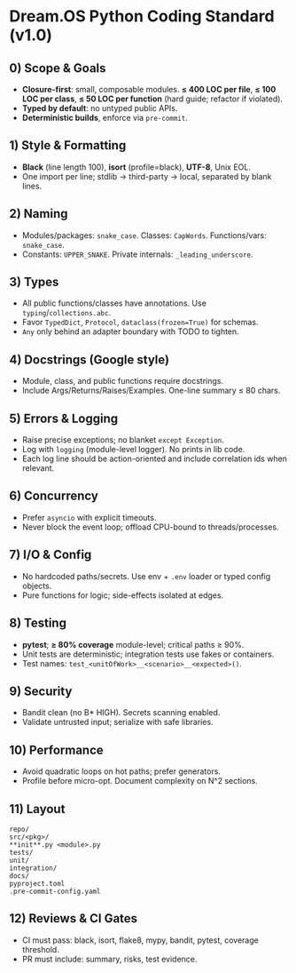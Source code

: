 # Dream.OS Python Coding Standard (v1.0)

## 0) Scope & Goals
- **Closure-first**: small, composable modules. **≤ 400 LOC per file**, **≤ 100 LOC per class**, **≤ 50 LOC per function** (hard guide; refactor if violated).
- **Typed by default**: no untyped public APIs.
- **Deterministic builds**, enforce via `pre-commit`.

## 1) Style & Formatting
- **Black** (line length 100), **isort** (profile=black), **UTF-8**, Unix EOL.
- One import per line; stdlib → third-party → local, separated by blank lines.

## 2) Naming
- Modules/packages: `snake_case`. Classes: `CapWords`. Functions/vars: `snake_case`.
- Constants: `UPPER_SNAKE`. Private internals: `_leading_underscore`.

## 3) Types
- All public functions/classes have annotations. Use `typing`/`collections.abc`.
- Favor `TypedDict`, `Protocol`, `dataclass(frozen=True)` for schemas.
- `Any` only behind an adapter boundary with TODO to tighten.

## 4) Docstrings (Google style)
- Module, class, and public functions require docstrings.
- Include Args/Returns/Raises/Examples. One-line summary ≤ 80 chars.

## 5) Errors & Logging
- Raise precise exceptions; no blanket `except Exception`.
- Log with `logging` (module-level logger). No prints in lib code.
- Each log line should be action-oriented and include correlation ids when relevant.

## 6) Concurrency
- Prefer `asyncio` with explicit timeouts.
- Never block the event loop; offload CPU-bound to threads/processes.

## 7) I/O & Config
- No hardcoded paths/secrets. Use env + `.env` loader or typed config objects.
- Pure functions for logic; side-effects isolated at edges.

## 8) Testing
- **pytest**; **≥ 80% coverage** module-level; critical paths ≥ 90%.
- Unit tests are deterministic; integration tests use fakes or containers.
- Test names: `test_<unitOfWork>__<scenario>__<expected>()`.

## 9) Security
- Bandit clean (no B* HIGH). Secrets scanning enabled.
- Validate untrusted input; serialize with safe libraries.

## 10) Performance
- Avoid quadratic loops on hot paths; prefer generators.
- Profile before micro-opt. Document complexity on N^2 sections.

## 11) Layout
```
repo/
src/<pkg>/
**init**.py <module>.py
tests/
unit/
integration/
docs/
pyproject.toml
.pre-commit-config.yaml
```

## 12) Reviews & CI Gates
- CI must pass: black, isort, flake8, mypy, bandit, pytest, coverage threshold.
- PR must include: summary, risks, test evidence.
